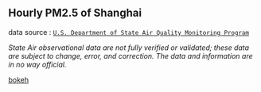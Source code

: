 ## Hourly PM2.5 of Shanghai
data source : [`U.S. Department of State Air Quality Monitoring Program`](http://www.stateair.net/web/historical/1/4.html)

*State Air observational data are not fully verified or validated; these data are subject to change, error, and correction.  The data and information are in no way official.*

[bokeh](http://htmlpreview.github.io/?https://github.com/casey0808/shanghai_pm25/pm25_sh.html)
